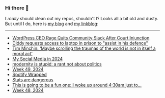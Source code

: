 ### Hi there 👋

I _really_ should clean out my repos, shouldn't I? Looks all a bit old and dusty. But until I do, here is [my blog](https://lostfocus.de/) and [my linkblog](https://dominikschwind.com/links):

--- 

<!-- POST-LIST:START -->
- [WordPress CEO Rage Quits Community Slack After Court Injunction](https://www.404media.co/wordpress-wp-engine-preliminary-injunction/)
- [Diddy requests access to laptop in prison to &quot;assist in his defence&quot;](https://www.nme.com/news/music/diddy-requests-access-to-laptop-in-prison-to-assist-in-his-defence-3820023)
- [Tim Minchin: ‘Maybe scrolling the traumas of the world is not in itself a moral act’](https://www.theguardian.com/food/2024/dec/08/lunch-with-tim-minchin-matilda-songwriter-social-media-happiness)
- [My Social Media in 2024](https://mwl.io/archives/23895)
- [modernity is stupid: a rant not about politics](https://phirephoenix.com/blog/2024-11-05/modernity)
- [Week 49, 2024](https://lostfocus.de/2024/12/08/week-49-2024/)
- [Spotify Wrapped](https://lostfocus.de/2024/12/04/233372/)
- [Stats are dangerous](https://lostfocus.de/2024/12/03/stats-are-dangerous/)
- [This is going to be a fun one: I woke up around 4:30am just to…](https://lostfocus.de/2024/12/02/233367/)
- [Week 48, 2024](https://lostfocus.de/2024/12/01/week-48-2024/)
<!-- POST-LIST:END -->

<!--
**lostfocus/lostfocus** is a ✨ _special_ ✨ repository because its `README.md` (this file) appears on your GitHub profile.

Here are some ideas to get you started:

- 🔭 I’m currently working on ...
- 🌱 I’m currently learning ...
- 👯 I’m looking to collaborate on ...
- 🤔 I’m looking for help with ...
- 💬 Ask me about ...
- 📫 How to reach me: ...
- 😄 Pronouns: ...
- ⚡ Fun fact: ...
-->
